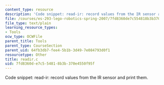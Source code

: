 ```yaml
---
content_type: resource
description: 'Code snippet: read-ir: record values from the IR sensor and print them.'
file: /courses/es-293-lego-robotics-spring-2007/7fd8360de7c554818b3b370e4550f95f_readir.c
file_type: text/plain
learning_resource_types:
- Tools
ocw_type: OCWFile
parent_title: Tools
parent_type: CourseSection
parent_uid: 64fb3db7-fee4-5b1b-3d49-7e084793d0f1
resourcetype: Other
title: readir.c
uid: 7fd8360d-e7c5-5481-8b3b-370e4550f95f
---
```

Code snippet: read-ir: record values from the IR sensor and print them.
